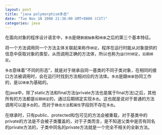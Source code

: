 ```yaml
---
layout: post
title: "java polymorphism多态"
date: "Tue Nov 18 2008 21:36:00 GMT+0800 (CST)"
categories: java
---
```


在面向对象的程序设计语言中，`多态`是继`数据抽象`和`继承`之后的第三个基本特征。

将一个方法调用同一个方法主体关联起来称作`绑定`，程序在运行时能从对象提供的信息中获取对象的类型，从而调用正确的方法体，所以也称为`运行时绑定`，`后期绑定`。

`多态`意味着“不同的形态”，就是对于继承自同一基类的不同子类对象，在相同的接口方法被调用时，会在运行时找到方法相对应的方法体。`多态`是跟`继承`协同工作的，是以`继承`为基础的。

在java中，除了static方法和final方法(private方法也是属于final方法)之后，其他所有的方法都是`后期绑定`的，通过后期绑定实现`多态`。这也就是说对于普通的方法调用可以是`多态`的，而对于`静态方法`和`属性`字段则不存在`多态`。

在继承时，只有public、protected和包可见的方法会被重载，对于基类中的private的方法是不会被子类覆盖的，对于子类而言，是不知道父类中是否有同名的private方法的，子类中同名的private方法就是一个完全不相关的全新方法。

